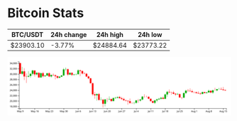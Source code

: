 # Bitcoin Stats

BTC/USDT|24h change|24h high|24h low|
|---|---|---|---|
|$23903.10|-3.77%|$24884.64|$23773.22|

<img src="./chart.svg">
